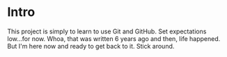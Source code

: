 Intro
=====

This project is simply to learn to use Git and GitHub.  Set expectations low...for now.
Whoa, that was written 6 years ago and then, life happened. But I'm here now and ready to get back to it. Stick around.
